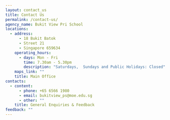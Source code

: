 ```yaml
---
layout: contact_us
title: Contact Us
permalink: /contact-us/
agency_name: Bukit View Pri School
locations:
  - address:
      - 18 Bukit Batok
      - Street 21
      - Singapore 659634
    operating_hours:
      - days: Mon - Fri
        time: 7.30am - 5.30pm
        description: "Saturdays,  Sundays and Public Holidays: Closed"
    maps_link: ""
    title: Main Office
contacts:
  - content:
      - phone: +65 6566 1980
      - email: bukitview_ps@moe.edu.sg
      - other: ""
    title: General Enquiries & Feedback
feedback: ""
---
```

